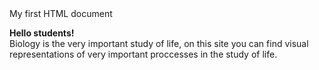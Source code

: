 <HTML>
   <HEAD>
      My first HTML document
   </HEAD>
   <BODY>
      <P>
         <b> Hello students! </b><br>
         Biology is the very important study of life, on this site you can find visual representations of very important proccesses          in the study of life.
      </p>
   </BODY>
</HTML>
